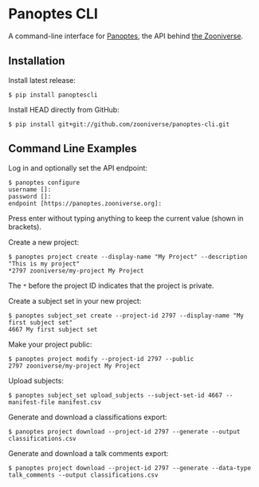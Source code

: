 # Panoptes CLI

A command-line interface for [Panoptes](https://github.com/zooniverse/Panoptes),
the API behind [the Zooniverse](https://www.zooniverse.org/).

## Installation

Install latest release:

```
$ pip install panoptescli
```

Install HEAD directly from GitHub:

```
$ pip install git+git://github.com/zooniverse/panoptes-cli.git
```

## Command Line Examples

Log in and optionally set the API endpoint:

```
$ panoptes configure
username []:
password []:
endpoint [https://panoptes.zooniverse.org]:
```

Press enter without typing anything to keep the current value (shown in
brackets).

Create a new project:

```
$ panoptes project create --display-name "My Project" --description "This is my project"
*2797 zooniverse/my-project My Project
```

The `*` before the project ID indicates that the project is private.

Create a subject set in your new project:

```
$ panoptes subject_set create --project-id 2797 --display-name "My first subject set"
4667 My first subject set
```

Make your project public:

```
$ panoptes project modify --project-id 2797 --public
2797 zooniverse/my-project My Project
```

Upload subjects:

```
$ panoptes subject_set upload_subjects --subject-set-id 4667 --manifest-file manifest.csv
```

Generate and download a classifications export:

```
$ panoptes project download --project-id 2797 --generate --output classifications.csv
```

Generate and download a talk comments export:

```
$ panoptes project download --project-id 2797 --generate --data-type talk_comments --output classifications.csv
```
